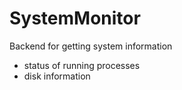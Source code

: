 # SystemMonitor

Backend for getting system information 
 * status of running processes
 * disk information
